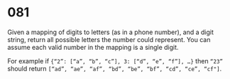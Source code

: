 [_metadata_:number]:-      "81"
[_metadata_:difficulty]:-  "Easy"
[_metadata_:asker]:-       "Yelp"
[_metadata_:tags]:-        "string decode"

# 081

Given a mapping of digits to letters (as in a phone number), and a digit string, return all possible letters the number could represent. You can assume each valid number in the mapping is a single digit.

For example if `{“2”: [“a”, “b”, “c”], 3: [“d”, “e”, “f”], …}` then `“23”` should return `[“ad”, “ae”, “af”, “bd”, “be”, “bf”, “cd”, “ce”, “cf"]`.
